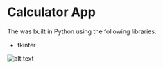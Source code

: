 # Calculator App

The was built in Python using the following libraries:
* tkinter

![alt text](https://user-images.githubusercontent.com/30416024/104447362-af1e9c00-55c1-11eb-8a76-aab3152807c0.png)
